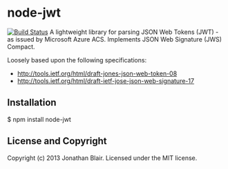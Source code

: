 # node-jwt
[![Build Status](https://travis-ci.org/blairforce1/node-jwt.png)](https://travis-ci.org/blairforce1/node-jwt)
A lightweight library for parsing JSON Web Tokens (JWT) - as issued by Microsoft Azure ACS. Implements JSON Web Signature (JWS) Compact.

Loosely based upon the following specifications:
* http://tools.ietf.org/html/draft-jones-json-web-token-08
* http://tools.ietf.org/html/draft-ietf-jose-json-web-signature-17

## Installation

$ npm install node-jwt

## License and Copyright
Copyright (c) 2013 Jonathan Blair.
Licensed under the MIT license.